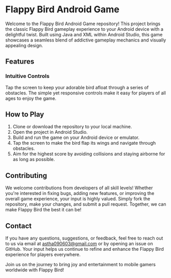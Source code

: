# Flappy Bird Android Game

Welcome to the Flappy Bird Android Game repository! This project brings the classic Flappy Bird gameplay experience to your Android device with a delightful twist. Built using Java and XML within Android Studio, this game showcases a seamless blend of addictive gameplay mechanics and visually appealing design.

## Features

### Intuitive Controls
Tap the screen to keep your adorable bird afloat through a series of obstacles. The simple yet responsive controls make it easy for players of all ages to enjoy the game.

## How to Play

1. Clone or download the repository to your local machine.
2. Open the project in Android Studio.
3. Build and run the game on your Android device or emulator.
4. Tap the screen to make the bird flap its wings and navigate through obstacles.
5. Aim for the highest score by avoiding collisions and staying airborne for as long as possible.

## Contributing

We welcome contributions from developers of all skill levels! Whether you're interested in fixing bugs, adding new features, or improving the overall game experience, your input is highly valued. Simply fork the repository, make your changes, and submit a pull request. Together, we can make Flappy Bird the best it can be!

## Contact

If you have any questions, suggestions, or feedback, feel free to reach out to us via email at [astha090603@gmail.com](mailto:astha090603@gmail.com) or by opening an issue on GitHub. Your input helps us continue to refine and enhance the Flappy Bird experience for players everywhere.

Join us on the journey to bring joy and entertainment to mobile gamers worldwide with Flappy Bird!
